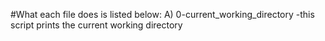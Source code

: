 #What each file does is listed below:
A) 0-current_working_directory -this script prints the current working directory
